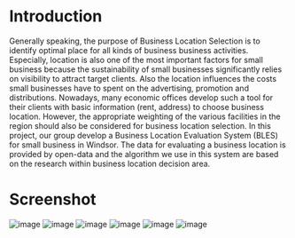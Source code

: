 # Introduction
Generally speaking, the purpose of Business Location Selection is to identify optimal place for
all kinds of business business activities. Especially, location is also one of the most important
factors for small business because the sustainability of small businesses significantly relies on
visibility to attract target clients. Also the location influences the costs small businesses have to
spent on the advertising, promotion and distributions. Nowadays, many economic offices
develop such a tool for their clients with basic information (rent, address) to choose business
location. However, the appropriate weighting of the various facilities in the region should also be
considered for business location selection. In this project, our group develop a Business Location
Evaluation System (BLES) for small business in Windsor. The data for evaluating a business
location is provided by open-data and the algorithm we use in this system are based on the
research within business location decision area.

# Screenshot
![image](http://i.imgur.com/wqfVej2.png)
![image](http://i.imgur.com/tEHz867.png)
![image](http://i.imgur.com/AftNogL.png)
![image](http://i.imgur.com/zL2GuLl.png)
![image](http://i.imgur.com/XxbTdNm.png)
![image](http://i.imgur.com/wDsDDRB.png)
